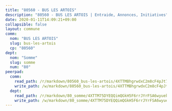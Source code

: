 ```yaml
---
title: "80560 - BUS LES ARTOIS"
description: "80560 - BUS LES ARTOIS | Entraide, Annonces, Initiatives"
date: 2020-01-11T14:09:21+09:00
collapsible: false
layout: commune
comm:
  nom: "BUS LES ARTOIS"
  slug: bus-les-artois
  cp: "80560"
dept:
  nom: "Somme"
  slug: somme
  num: "80"
peerpad:
  comm:
    read_path: /r/markdown/80560_bus-les-artois/4XTTMBhgrwdxC2m8cF4pJt7QZUY3uKHgdKU7EKqV2xK8UGG5h
    write_path: /w/markdown/80560_bus-les-artois/4XTTMBhgrwdxC2m8cF4pJt7QZUY3uKHgdKU7EKqV2xK8UGG5h-K3TgURE2AtLAyS3JEG2fSoWsrv8suQGj7KK6DeoadEWEA8AMgcA6Gc366TQFM2uwP2GNb8JEnZh7w4J8si9EE6ht6BoyZ3xbLu7xioSEdreUeAYehRnPsKWVxsJXtTVrmyYG1af5
  dept:
    read_path: /r/markdown/80_somme/4XTTM75DYEQQimQGkH5F6rrJYrFSA6wyuekdgioEx7v45YjSw
    write_path: /w/markdown/80_somme/4XTTM75DYEQQimQGkH5F6rrJYrFSA6wyuekdgioEx7v45YjSw-K3TgTuB1DbUNHuFo9Fhh6JTUriPx8E5izGkmw9RSNTjUtMFPoZhqqp87szE8th3EytWSHGdhUuQUPjam8aJZh1SdH8pL3ibgUbMdNhU17kjAmSa49LMB2GjXvVwDVurE8mgce3XM
---
```


